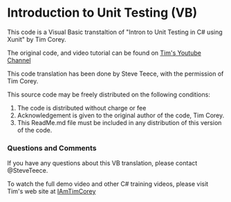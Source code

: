 # Introduction to Unit Testing (VB)

This code is a Visual Basic transtaltion of "Intron to Unit Testing in C# using Xunit" by Tim Corey.

The original code, and video tutorial can be found on [Tim's Youtube Channel](https://www.youtube.com/watch?v=ub3P8c87cwk)

This code translation has been done by Steve Teece, with the permission of Tim Corey.

This source code may be freely distributed on the following conditions:
 1) The code is distributed without charge or fee
 2) Acknowledgement is given to the original author of the code, Tim Corey.
 3) This ReadMe.md file must be included in any distribution of this version of the code.

### Questions and Comments

If you have any questions about this VB translation, please contact @SteveTeece.

To watch the full demo video and other C# training videos, please visit Tim's web site at [IAmTimCorey](http:\\iamtimcorey.com)

